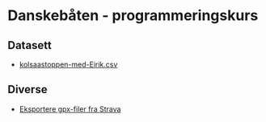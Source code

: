 # Danskebåten - programmeringskurs

## Datasett

- [kolsaastoppen-med-Eirik.csv](https://raw.githubusercontent.com/thorcc/Programmeringskurs-Sandvika/master/datasett/kolsaastoppen_med_Eirik.csv)

## Diverse

- [Eksportere gpx-filer fra Strava](diverse/eksportere-gpx-fra-strava.md)
